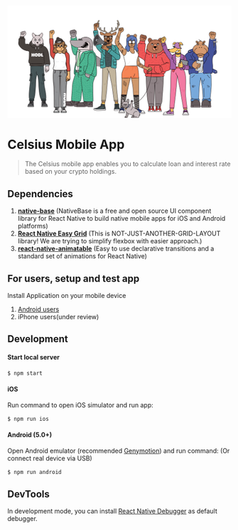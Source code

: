 ![Power to the people](./assets/images/power-to-the-people.png)

# Celsius Mobile App

>The Celsius mobile app enables you to calculate loan and interest rate based on your crypto holdings.

Dependencies
--------------

1. **[native-base](https://docs.nativebase.io/#Introduction)** (NativeBase is a free and open source UI component library for React Native to build native mobile apps for iOS and Android platforms)
2. **[React Native Easy Grid](https://github.com/GeekyAnts/react-native-easy-grid)** (This is NOT-JUST-ANOTHER-GRID-LAYOUT library! We are trying to simplify flexbox with easier approach.)
2. **[react-native-animatable](https://github.com/oblador/react-native-animatable)** (Easy to use declarative transitions and a standard set of animations for React Native)

For users, setup and test app
-------------

Install Application on your mobile device

1. [Android users](https://play.google.com/store/apps/details?id=network.celsius.borrower)
2. iPhone users(under review)

Development
-------------

#### Start local server
```bash
$ npm start
```

#### iOS
Run command to open iOS simulator and run app:

```bash
$ npm run ios
```
#### Android (5.0+)
Open Android emulator (recommended [Genymotion](https://www.genymotion.com/)) and run command: (Or connect real device via USB)

```bash 
$ npm run android
```

DevTools
-------------
In development mode, you can install [React Native Debugger](https://github.com/jhen0409/react-native-debugger) as default debugger.
